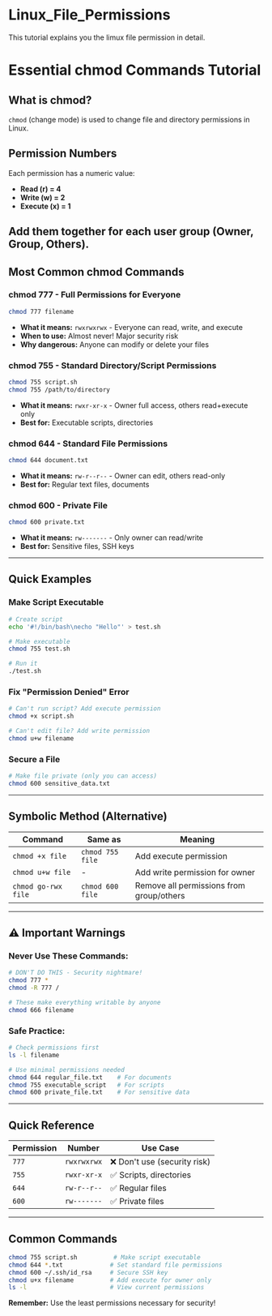 # Linux_File_Permissions
This tutorial explains you the limux file permission in detail.
# Essential chmod Commands Tutorial

## What is chmod?

`chmod` (change mode) is used to change file and directory permissions in Linux.

## Permission Numbers

Each permission has a numeric value:
- **Read (r) = 4**
- **Write (w) = 2** 
- **Execute (x) = 1**

Add them together for each user group (Owner, Group, Others).
---
## Most Common chmod Commands

### chmod 777 - Full Permissions for Everyone
```bash
chmod 777 filename
```
- **What it means:** `rwxrwxrwx` - Everyone can read, write, and execute
- **When to use:** Almost never! Major security risk
- **Why dangerous:** Anyone can modify or delete your files

### chmod 755 - Standard Directory/Script Permissions
```bash
chmod 755 script.sh
chmod 755 /path/to/directory
```
- **What it means:** `rwxr-xr-x` - Owner full access, others read+execute only
- **Best for:** Executable scripts, directories

### chmod 644 - Standard File Permissions
```bash
chmod 644 document.txt
```
- **What it means:** `rw-r--r--` - Owner can edit, others read-only
- **Best for:** Regular text files, documents

### chmod 600 - Private File
```bash
chmod 600 private.txt
```
- **What it means:** `rw-------` - Only owner can read/write
- **Best for:** Sensitive files, SSH keys

---

## Quick Examples

### Make Script Executable
```bash
# Create script
echo '#!/bin/bash\necho "Hello"' > test.sh

# Make executable
chmod 755 test.sh

# Run it
./test.sh
```

### Fix "Permission Denied" Error
```bash
# Can't run script? Add execute permission
chmod +x script.sh

# Can't edit file? Add write permission
chmod u+w filename
```

### Secure a File
```bash
# Make file private (only you can access)
chmod 600 sensitive_data.txt
```

---

## Symbolic Method (Alternative)

| Command | Same as | Meaning |
|---------|---------|---------|
| `chmod +x file` | `chmod 755 file` | Add execute permission |
| `chmod u+w file` | - | Add write permission for owner |
| `chmod go-rwx file` | `chmod 600 file` | Remove all permissions from group/others |

---

## ⚠️ Important Warnings

### Never Use These Commands:
```bash
# DON'T DO THIS - Security nightmare!
chmod 777 *
chmod -R 777 /

# These make everything writable by anyone
chmod 666 filename
```

### Safe Practice:
```bash
# Check permissions first
ls -l filename

# Use minimal permissions needed
chmod 644 regular_file.txt    # For documents
chmod 755 executable_script   # For scripts
chmod 600 private_file.txt    # For sensitive data
```

---

## Quick Reference

| Permission | Number | Use Case |
|------------|--------|----------|
| `777` | `rwxrwxrwx` | ❌ Don't use (security risk) |
| `755` | `rwxr-xr-x` | ✅ Scripts, directories |
| `644` | `rw-r--r--` | ✅ Regular files |
| `600` | `rw-------` | ✅ Private files |

---

## Common Commands
```bash
chmod 755 script.sh          # Make script executable
chmod 644 *.txt             # Set standard file permissions
chmod 600 ~/.ssh/id_rsa     # Secure SSH key
chmod u+x filename          # Add execute for owner only
ls -l                       # View current permissions
```

**Remember:** Use the least permissions necessary for security!
